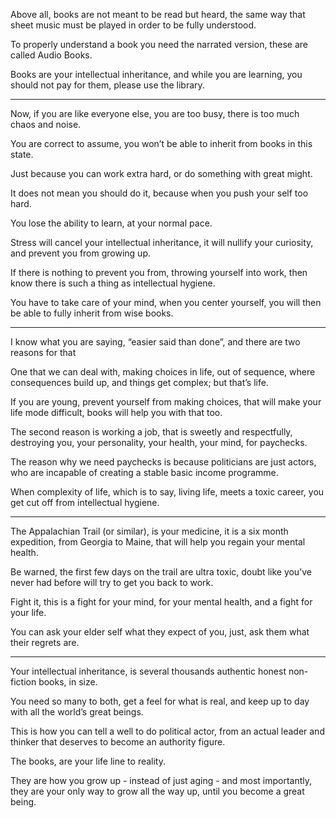 Above all, books are not meant to be read but heard,
the same way that sheet music must be played in order to be fully understood.

To properly understand a book you need the narrated version,
these are called Audio Books.

Books are your intellectual inheritance, and while you are learning,
you should not pay for them, please use the library.

---

Now, if you are like everyone else,
you are too busy, there is too much chaos and noise.

You are correct to assume,
you won’t be able to inherit from books in this state.

Just because you can work extra hard,
or do something with great might.

It does not mean you should do it,
because when you push your self too hard.

You lose the ability to learn,
at your normal pace.

Stress will cancel your intellectual inheritance,
it will nullify your curiosity, and prevent you from growing up.

If there is nothing to prevent you from, throwing yourself into work,
then know there is such a thing as intellectual hygiene.

You have to take care of your mind,
when you center yourself, you will then be able to fully inherit from wise books.

---

I know what you are saying, “easier said than done”,
and there are two reasons for that

One that we can deal with, making choices in life, out of sequence,
where consequences build up, and things get complex; but that’s life.

If you are young, prevent yourself from making choices,
that will make your life mode difficult, books will help you with that too.

The second reason is working a job, that is sweetly and respectfully,
destroying you, your personality, your health, your mind, for paychecks.

The reason why we need paychecks is because politicians are just actors,
who are incapable of creating a stable basic income programme.

When complexity of life, which is to say, living life,
meets a toxic career, you get cut off from intellectual hygiene.

---

The Appalachian Trail (or similar), is your medicine, it is a six month expedition,
from Georgia to Maine, that will help you regain your mental health.

Be warned, the first few days on the trail are ultra toxic,
doubt like you’ve never had before will try to get you back to work.

Fight it, this is a fight for your mind, for your mental health,
and a fight for your life.

You can ask your elder self what they expect of you,
just, ask them what their regrets are.

---

Your intellectual inheritance,
is several thousands authentic honest non-fiction books, in size.

You need so many to both, get a feel for what is real,
and keep up to day with all the world’s great beings.

This is how you can tell a well to do political actor,
from an actual leader and thinker that deserves to become an authority figure.

The books,
are your life line to reality.

They are how you grow up - instead of just aging - and most importantly,
they are your only way to grow all the way up, until you become a great being.
